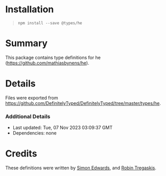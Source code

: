 # Installation
> `npm install --save @types/he`

# Summary
This package contains type definitions for he (https://github.com/mathiasbynens/he).

# Details
Files were exported from https://github.com/DefinitelyTyped/DefinitelyTyped/tree/master/types/he.

### Additional Details
 * Last updated: Tue, 07 Nov 2023 03:09:37 GMT
 * Dependencies: none

# Credits
These definitions were written by [Simon Edwards](https://github.com/sedwards2009), and [Robin Tregaskis](https://github.com/lokidokicoki).
